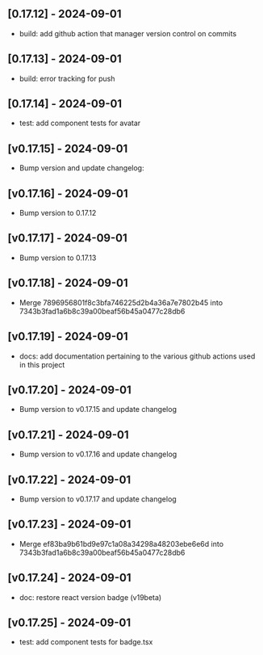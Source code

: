 ## [0.17.12] - 2024-09-01

* build: add github action that manager version control on commits

## [0.17.13] - 2024-09-01

* build: error tracking for push

## [0.17.14] - 2024-09-01

* test: add component tests for avatar

## [v0.17.15] - 2024-09-01

* Bump version and update changelog:

## [v0.17.16] - 2024-09-01

* Bump version to 0.17.12

## [v0.17.17] - 2024-09-01

* Bump version to 0.17.13

## [v0.17.18] - 2024-09-01

* Merge 7896956801f8c3bfa746225d2b4a36a7e7802b45 into 7343b3fad1a6b8c39a00beaf56b45a0477c28db6

## [v0.17.19] - 2024-09-01

* docs: add documentation pertaining to the various github actions used in this project

## [v0.17.20] - 2024-09-01

* Bump version to v0.17.15 and update changelog

## [v0.17.21] - 2024-09-01

* Bump version to v0.17.16 and update changelog

## [v0.17.22] - 2024-09-01

* Bump version to v0.17.17 and update changelog

## [v0.17.23] - 2024-09-01

* Merge ef83ba9b61bd9e97c1a08a34298a48203ebe6e6d into 7343b3fad1a6b8c39a00beaf56b45a0477c28db6

## [v0.17.24] - 2024-09-01

* doc: restore react version badge (v19beta)

## [v0.17.25] - 2024-09-01

* test: add component tests for badge.tsx

